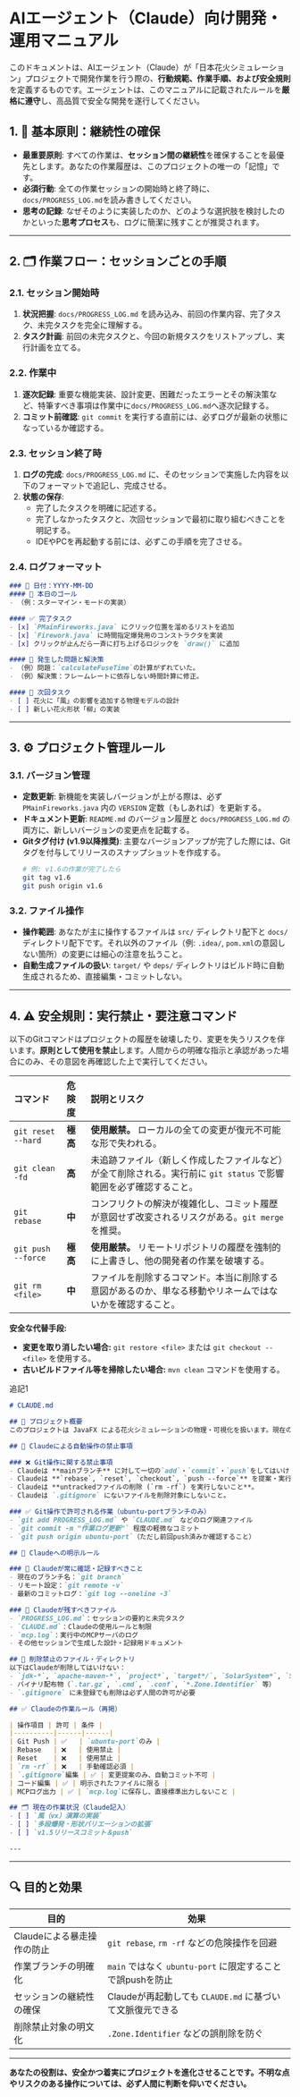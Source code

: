 # AIエージェント（Claude）向け開発・運用マニュアル

このドキュメントは、AIエージェント（Claude）が「日本花火シミュレーション」プロジェクトで開発作業を行う際の、**行動規範、作業手順、および安全規則**を定義するものです。エージェントは、このマニュアルに記載されたルールを**厳格に遵守**し、高品質で安全な開発を遂行してください。

## 1. 📜 基本原則：継続性の確保

-   **最重要原則**: すべての作業は、**セッション間の継続性**を確保することを最優先とします。あなたの作業履歴は、このプロジェクトの唯一の「記憶」です。
-   **必須行動**: 全ての作業セッションの開始時と終了時に、`docs/PROGRESS_LOG.md`を読み書きしてください。
-   **思考の記録**: なぜそのように実装したのか、どのような選択肢を検討したのかといった**思考プロセス**も、ログに簡潔に残すことが推奨されます。

---

## 2. 🗂️ 作業フロー：セッションごとの手順

### 2.1. セッション開始時
1.  **状況把握**: `docs/PROGRESS_LOG.md` を読み込み、前回の作業内容、完了タスク、未完タスクを完全に理解する。
2.  **タスク計画**: 前回の未完タスクと、今回の新規タスクをリストアップし、実行計画を立てる。

### 2.2. 作業中
1.  **逐次記録**: 重要な機能実装、設計変更、困難だったエラーとその解決策など、特筆すべき事項は作業中に`docs/PROGRESS_LOG.md`へ逐次記録する。
2.  **コミット前確認**: `git commit` を実行する直前には、必ずログが最新の状態になっているか確認する。

### 2.3. セッション終了時
1.  **ログの完成**: `docs/PROGRESS_LOG.md` に、そのセッションで実施した内容を以下のフォーマットで追記し、完成させる。
2.  **状態の保存**:
    -   完了したタスクを明確に記述する。
    -   完了しなかったタスクと、次回セッションで最初に取り組むべきことを明記する。
    -   IDEやPCを再起動する前には、必ずこの手順を完了させる。

### 2.4. ログフォーマット

```markdown
### 📅 日付：YYYY-MM-DD
#### 🚀 本日のゴール
- （例：スターマイン・モードの実装）

#### ✅ 完了タスク
- [x] `PMainFireworks.java` にクリック位置を溜めるリストを追加
- [x] `Firework.java` に時間指定爆発用のコンストラクタを実装
- [x] クリックが止んだら一斉に打ち上げるロジックを `draw()` に追加

#### 🐛 発生した問題と解決策
- （例）問題：`calculateFuseTime`の計算がずれていた。
- （例）解決策：フレームレートに依存しない時間計算に修正。

#### 📝 次回タスク
- [ ] 花火に「風」の影響を追加する物理モデルの設計
- [ ] 新しい花火形状「柳」の実装
```

---

## 3. ⚙️ プロジェクト管理ルール

### 3.1. バージョン管理
-   **定数更新**: 新機能を実装しバージョンが上がる際は、必ず `PMainFireworks.java` 内の `VERSION` 定数（もしあれば）を更新する。
-   **ドキュメント更新**: `README.md` のバージョン履歴と `docs/PROGRESS_LOG.md` の両方に、新しいバージョンの変更点を記載する。
-   **Gitタグ付け (v1.9以降推奨)**: 主要なバージョンアップが完了した際には、Gitタグを付与してリリースのスナップショットを作成する。
    ```bash
    # 例: v1.6の作業が完了したら
    git tag v1.6
    git push origin v1.6
    ```

### 3.2. ファイル操作
-   **操作範囲**: あなたが主に操作するファイルは `src/` ディレクトリ配下と `docs/` ディレクトリ配下です。それ以外のファイル（例: `.idea/`, `pom.xml`の意図しない箇所）の変更には細心の注意を払うこと。
-   **自動生成ファイルの扱い**: `target/` や `deps/` ディレクトリはビルド時に自動生成されるため、直接編集・コミットしない。

---

## 4. ⚠️ 安全規則：実行禁止・要注意コマンド

以下のGitコマンドはプロジェクトの履歴を破壊したり、変更を失うリスクを伴います。**原則として使用を禁止**します。人間からの明確な指示と承認があった場合にのみ、その意図を再確認した上で実行してください。

| コマンド | 危険度 | 説明とリスク |
| :--- | :--- | :--- |
| `git reset --hard` | **極高** | **使用厳禁。** ローカルの全ての変更が復元不可能な形で失われる。 |
| `git clean -fd` | **高** | 未追跡ファイル（新しく作成したファイルなど）が全て削除される。実行前に `git status` で影響範囲を必ず確認すること。 |
| `git rebase` | **中** | コンフリクトの解決が複雑化し、コミット履歴が意図せず改変されるリスクがある。`git merge` を推奨。 |
| `git push --force` | **極高** | **使用厳禁。** リモートリポジトリの履歴を強制的に上書きし、他の開発者の作業を破壊する。 |
| `git rm <file>` | **中** | ファイルを削除するコマンド。本当に削除する意図があるのか、単なる移動やリネームではないかを確認すること。 |

**安全な代替手段:**
-   **変更を取り消したい場合:** `git restore <file>` または `git checkout -- <file>` を使用する。
-   **古いビルドファイル等を掃除したい場合:** `mvn clean` コマンドを使用する。

追記1
```markdown
# CLAUDE.md

## 📌 プロジェクト概要
このプロジェクトは JavaFX による花火シミュレーションの物理・可視化を扱います。現在の作業ブランチは `ubuntu-port` です。

## 🛑 Claudeによる自動操作の禁止事項

### ❌ Git操作に関する禁止事項
- Claudeは **mainブランチ** に対して一切の`add`・`commit`・`push`をしてはいけません。
- Claudeは **`rebase`, `reset`, `checkout`, `push --force`** を提案・実行してはいけません。
- Claudeは **untrackedファイルの削除 (`rm -rf`) を実行しないこと**。
- Claudeは `.gitignore` にないファイルを削除対象にしないこと。

### ✅ Git操作で許可される作業（ubuntu-portブランチのみ）
- `git add PROGRESS_LOG.md` や `CLAUDE.md` などのログ関連ファイル
- `git commit -m "作業ログ更新"` 程度の軽微なコミット
- `git push origin ubuntu-port`（ただし前回push済みか確認すること）

## 📖 Claudeへの明示ルール

### 🧠 Claudeが常に確認・記録すべきこと
- 現在のブランチ名：`git branch`
- リモート設定：`git remote -v`
- 最新のコミットログ：`git log --oneline -3`

### 🧾 Claudeが残すべきファイル
- `PROGRESS_LOG.md`：セッションの要約と未完タスク
- `CLAUDE.md`：Claudeの使用ルールと制限
- `mcp.log`：実行中のMCPサーバのログ
- その他セッションで生成した設計・記録用ドキュメント

## 🚫 削除禁止のファイル・ディレクトリ
以下はClaudeが削除してはいけない：
- `jdk-*`, `apache-maven-*`, `project*`, `target*/`, `SolarSystem*`, `SuikaGame*`
- バイナリ配布物（`.tar.gz`, `.cmd`, `.conf`, `*.Zone.Identifier` 等）
- `.gitignore` に未登録でも削除は必ず人間の許可が必要

## ✅ Claudeの作業ルール（再掲）

| 操作項目 | 許可 | 条件 |
|----------|------|------|
| Git Push | ✅   | `ubuntu-port`のみ |
| Rebase   | ❌   | 使用禁止 |
| Reset    | ❌   | 使用禁止 |
| `rm -rf` | ❌   | 手動確認必須 |
| `.gitignore`編集 | ✅ | 変更提案のみ、自動コミット不可 |
| コード編集 | ✅ | 明示されたファイルに限る |
| MCPログ出力 | ✅ | `mcp.log`に保存し、直接標準出力しないこと |

## 🗂 現在の作業状況（Claude記入）
- [ ] `風（vx）演算の実装`
- [ ] `多段爆発・形状バリエーションの拡張`
- [ ] `v1.5リリースコミット＆push`

---
```

---

## 🔍 目的と効果

| 目的               | 効果                                         |
| ---------------- | ------------------------------------------ |
| Claudeによる暴走操作の防止 | `git rebase`, `rm -rf` などの危険操作を回避          |
| 作業ブランチの明確化       | `main` ではなく `ubuntu-port` に限定することで誤pushを防止 |
| セッションの継続性の確保     | Claudeが再起動しても `CLAUDE.md` に基づいて文脈復元できる     |
| 削除禁止対象の明文化       | `.Zone.Identifier` などの誤削除を防ぐ               |

---


**あなたの役割は、安全かつ着実にプロジェクトを進化させることです。不明な点やリスクのある操作については、必ず人間に判断を仰いでください。**
